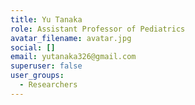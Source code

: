 ```yaml
---
title: Yu Tanaka
role: Assistant Professor of Pediatrics
avatar_filename: avatar.jpg
social: []
email: yutanaka326@gmail.com
superuser: false
user_groups:
  - Researchers
---
```

